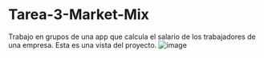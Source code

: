 # Tarea-3-Market-Mix
Trabajo en grupos de una app que calcula el salario de los trabajadores de una empresa.
Esta es una vista del proyecto.
![image](https://user-images.githubusercontent.com/71667791/215679110-0ab7f369-dcdb-453c-bcc9-01af21e7d960.png)
